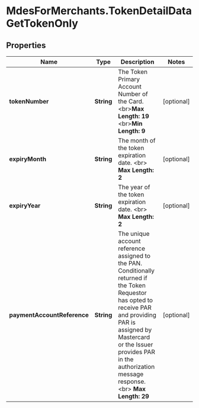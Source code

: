 # MdesForMerchants.TokenDetailDataGetTokenOnly

## Properties

Name | Type | Description | Notes
------------ | ------------- | ------------- | -------------
**tokenNumber** | **String** | The Token Primary Account Number of the Card.  &lt;br&gt;__Max Length: 19__ &lt;br&gt;__Min Length: 9__  | [optional] 
**expiryMonth** | **String** | The month of the token expiration date. &lt;br&gt; __Max Length: 2__  | [optional] 
**expiryYear** | **String** | The year of the token expiration date. &lt;br&gt; __Max Length: 2__  | [optional] 
**paymentAccountReference** | **String** | The unique account reference assigned to the PAN. Conditionally returned if the Token Requestor has opted to receive PAR and providing PAR is assigned by Mastercard or the Issuer provides PAR in the authorization message response. &lt;br&gt;    __Max Length: 29__  | [optional] 


